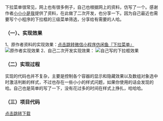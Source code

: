 下拉菜单很常见，网上也有很多例子，自己也根据网上的资料，仿写了一个。感谢作者[小小小是我](https://blog.csdn.net/laokdidiao/article/details/53565679)提供了资料，在此做了二次开发，也分享一下。因为自己最近也需要写个小程序的下拉框的三级菜单筛选，分享给有需要的人哈。
### （一）、实现效果
1、原作者资料的实现效果：[点击跳转微信小程序仿闲鱼『下拉菜单』](https://blog.csdn.net/laokdidiao/article/details/53565679)
![原作者实现效果](http://pbr0erxxq.bkt.clouddn.com/2018-08-26/02.gif)
2、自己二次开发实现效果：
![自己写的下拉框效果](http://pbr0erxxq.bkt.clouddn.com/2018-08-26/01.gif)

### （二）实现过程
实现的代码也并不复杂，主要是控制各个容器的显示和隐藏效果以及数组对象选中时激活判断的样式，不过也存在一些小小的样式问题，如果你使用的话会发现的哈。自己也是简单的写了一下，没有花过多的时间在样式上挣扎，哈哈哈。

### （三）项目代码
[点击跳转下载](https://github.com/super456/dropDownBoxFilter)